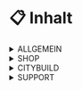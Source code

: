 # 📋 Inhalt

<details>

<summary>ALLGEMEIN</summary>

* [Grundbefehle](allgemein/grundbefehle.md)

</details>

<details>

<summary>SHOP</summary>

* [Information](shop/information.md)
* [Ränge](shop/raenge.md)
* [Kristalle](shop/kristalle.md)

</details>

<details>

<summary>CITYBUILD</summary>

* [Grundstück](citybuild/grundstueck.md)
* [ChestShop](citybuild/chestshop.md)
* [Village](citybuild/village.md)
* [Home](citybuild/home.md)
* [Swarp](citybuild/swarp.md)
* [Spawner](citybuild/spawner.md)
* [Minion](citybuild/minion.md)
* [Belohnung](citybuild/belohnung.md)
* [Job](citybuild/job.md)
* [Farmwelt](citybuild/farmwelt.md)
* [AdminShop](citybuild/adminshop.md)
* [Tresor](citybuild/tresor.md)
* [Freunde](citybuild/freunde.md)
* [Clan](citybuild/clan.md)
* [Perks](citybuild/perks.md)

</details>

<details>

<summary>SUPPORT</summary>

* [Häufige Fragen](support/faq.md)

</details>
